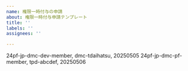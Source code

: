 ```yaml
---
name: 権限一時付与の申請
about: 権限一時付与申請テンプレート
title: ''
labels: ''
assignees: ''

---
```


24pf-jp-dmc-dev-member, dmc-tdaihatsu, 20250505
24pf-jp-dmc-pf-member, tpd-abcdef, 20250506
